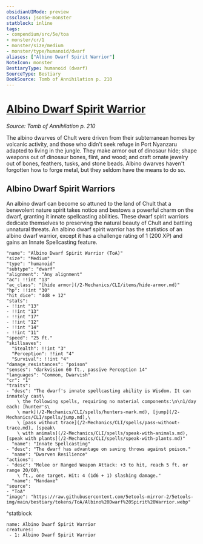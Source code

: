 ```yaml
---
obsidianUIMode: preview
cssclass: json5e-monster
statblock: inline
tags:
- compendium/src/5e/toa
- monster/cr/1
- monster/size/medium
- monster/type/humanoid/dwarf
aliases: ["Albino Dwarf Spirit Warrior"]
NoteIcon: monster
BestiaryType: humanoid (dwarf)
SourceType: Bestiary
BookSource: Tomb of Annihilation p. 210
---
```

# [Albino Dwarf Spirit Warrior](2-Mechanics/CLI/bestiary/humanoid/albino-dwarf-spirit-warrior-toa.md)
*Source: Tomb of Annihilation p. 210*  

The albino dwarves of Chult were driven from their subterranean homes by volcanic activity, and those who didn't seek refuge in Port Nyanzaru adapted to living in the jungle. They make armor out of dinosaur hide; shape weapons out of dinosaur bones, flint, and wood; and craft ornate jewelry out of bones, feathers, tusks, and stone beads. Albino dwarves haven't forgotten how to forge metal, but they seldom have the means to do so.

## Albino Dwarf Spirit Warriors

An albino dwarf can become so attuned to the land of Chult that a benevolent nature spirit takes notice and bestows a powerful charm on the dwarf, granting it innate spellcasting abilities. These dwarf spirit warriors dedicate themselves to preserving the natural beauty of Chult and battling unnatural threats. An albino dwarf spirit warrior has the statistics of an albino dwarf warrior, except it has a challenge rating of 1 (200 XP) and gains an Innate Spellcasting feature.

```statblock
"name": "Albino Dwarf Spirit Warrior (ToA)"
"size": "Medium"
"type": "humanoid"
"subtype": "dwarf"
"alignment": "Any alignment"
"ac": !!int "13"
"ac_class": "[hide armor](/2-Mechanics/CLI/items/hide-armor.md)"
"hp": !!int "30"
"hit_dice": "4d8 + 12"
"stats":
- !!int "13"
- !!int "13"
- !!int "17"
- !!int "12"
- !!int "14"
- !!int "11"
"speed": "25 ft."
"skillsaves":
  "Stealth": !!int "3"
  "Perception": !!int "4"
  "Survival": !!int "4"
"damage_resistances": "poison"
"senses": "darkvision 60 ft., passive Perception 14"
"languages": "Common, Dwarvish"
"cr": "1"
"traits":
- "desc": "The dwarf's innate spellcasting ability is Wisdom. It can innately cast\
    \ the following spells, requiring no material components:\n\n1/day each: [hunter's\
    \ mark](/2-Mechanics/CLI/spells/hunters-mark.md), [jump](/2-Mechanics/CLI/spells/jump.md),\
    \ [pass without trace](/2-Mechanics/CLI/spells/pass-without-trace.md), [speak\
    \ with animals](/2-Mechanics/CLI/spells/speak-with-animals.md), [speak with plants](/2-Mechanics/CLI/spells/speak-with-plants.md)"
  "name": "Innate Spellcasting"
- "desc": "The dwarf has advantage on saving throws against poison."
  "name": "Dwarven Resilience"
"actions":
- "desc": "Melee or Ranged Weapon Attack: +3 to hit, reach 5 ft. or range 20/60\
    \ ft., one target. Hit: 4 (1d6 + 1) slashing damage."
  "name": "Handaxe"
"source":
- "ToA"
"image": "https://raw.githubusercontent.com/5etools-mirror-2/5etools-img/main/bestiary/tokens/ToA/Albino%20Dwarf%20Spirit%20Warrior.webp"
```
^statblock

```encounter-table
name: Albino Dwarf Spirit Warrior
creatures:
 - 1: Albino Dwarf Spirit Warrior
```